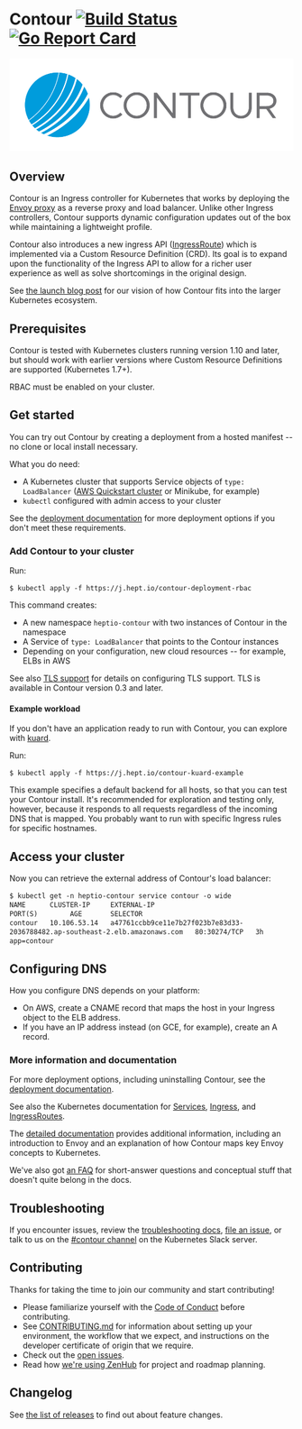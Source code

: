 # Contour [![Build Status][1]][2] [![Go Report Card][21]][22]

![Contour is fun at parties!](contour.png)

## Overview
Contour is an Ingress controller for Kubernetes that works by deploying the [Envoy proxy][13] as a reverse proxy and load balancer. Unlike other Ingress controllers, Contour supports dynamic configuration updates out of the box while maintaining a lightweight profile.

Contour also introduces a new ingress API ([IngressRoute][23]) which is implemented via a Custom Resource Definition (CRD). Its goal is to expand upon the functionality of the Ingress API to allow for a richer user experience as well as solve shortcomings in the original design.

See [the launch blog post][17] for our vision of how Contour fits into the larger Kubernetes ecosystem.

## Prerequisites

Contour is tested with Kubernetes clusters running version 1.10 and later, but should work with earlier versions where Custom Resource Definitions are supported (Kubernetes 1.7+).

RBAC must be enabled on your cluster.

## Get started

You can try out Contour by creating a deployment from a hosted manifest -- no clone or local install necessary.

What you do need:

- A Kubernetes cluster that supports Service objects of `type: LoadBalancer` ([AWS Quickstart cluster][9] or Minikube, for example)
- `kubectl` configured with admin access to your cluster

See the [deployment documentation][10] for more deployment options if you don't meet these requirements.

### Add Contour to your cluster

Run:

```
$ kubectl apply -f https://j.hept.io/contour-deployment-rbac
```

This command creates:

- A new namespace `heptio-contour` with two instances of Contour in the namespace
- A Service of `type: LoadBalancer` that points to the Contour instances
- Depending on your configuration, new cloud resources -- for example, ELBs in AWS

See also [TLS support](docs/tls.md) for details on configuring TLS support. TLS is available in Contour version 0.3 and later.

#### Example workload

If you don't have an application ready to run with Contour, you can explore with [kuard][14].

Run:

```
$ kubectl apply -f https://j.hept.io/contour-kuard-example
```

This example specifies a default backend for all hosts, so that you can test your Contour install. It's recommended for exploration and testing only, however, because it responds to all requests regardless of the incoming DNS that is mapped. You probably want to run with specific Ingress rules for specific hostnames.

## Access your cluster

Now you can retrieve the external address of Contour's load balancer:

```
$ kubectl get -n heptio-contour service contour -o wide
NAME      CLUSTER-IP     EXTERNAL-IP                                                                    PORT(S)        AGE       SELECTOR
contour   10.106.53.14   a47761ccbb9ce11e7b27f023b7e83d33-2036788482.ap-southeast-2.elb.amazonaws.com   80:30274/TCP   3h        app=contour
```

## Configuring DNS

How you configure DNS depends on your platform:

- On AWS, create a CNAME record that maps the host in your Ingress object to the ELB address.
- If you have an IP address instead (on GCE, for example), create an A record.

### More information and documentation

For more deployment options, including uninstalling Contour, see the [deployment documentation][10].

See also the Kubernetes documentation for [Services][11], [Ingress][12], and [IngressRoutes][23].

The [detailed documentation][3] provides additional information, including an introduction to Envoy and an explanation of how Contour maps key Envoy concepts to Kubernetes.

We've also got [an FAQ][18] for short-answer questions and conceptual stuff that doesn't quite belong in the docs.

## Troubleshooting

If you encounter issues, review the [troubleshooting docs][19], [file an issue][4], or talk to us on the [#contour channel][20] on the Kubernetes Slack server.

## Contributing

Thanks for taking the time to join our community and start contributing!

* Please familiarize yourself with the [Code of Conduct][8] before contributing.
* See [CONTRIBUTING.md][5] for information about setting up your environment, the workflow that we expect, and instructions on the developer certificate of origin that we require.
* Check out the [open issues][4].
* Read how [we're using ZenHub][24] for project and roadmap planning.

## Changelog

See [the list of releases][6] to find out about feature changes.

[0]: https://github.com/heptio
[1]: https://travis-ci.org/heptio/contour.svg?branch=master
[2]: https://travis-ci.org/heptio/contour
[3]: /docs
[4]: https://github.com/heptio/contour/issues
[5]: /CONTRIBUTING.md
[6]: https://github.com/heptio/contour/releases
[8]: /CODE_OF_CONDUCT.md
[9]: https://aws.amazon.com/quickstart/architecture/heptio-kubernetes/
[10]: /docs/deploy-options.md
[11]: https://kubernetes.io/docs/concepts/services-networking/service/
[12]: https://kubernetes.io/docs/concepts/services-networking/ingress/
[13]: https://www.envoyproxy.io/
[14]: https://github.com/kubernetes-up-and-running/kuard
[16]: https://github.com/envoyproxy/envoy/issues/95
[17]: https://blog.heptio.com/making-it-easy-to-use-envoy-as-a-kubernetes-load-balancer-dde82959f171
[18]: /FAQ.md
[19]: /docs/troubleshooting.md
[20]: https://kubernetes.slack.com/messages/contour
[21]: https://goreportcard.com/badge/github.com/heptio/contour
[22]: https://goreportcard.com/report/github.com/heptio/contour
[23]: /docs/ingressroute.md 
[24]: /docs/zenhub.md 
